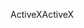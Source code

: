 <span data-ttu-id="5d4c0-101">ActiveX</span><span class="sxs-lookup"><span data-stu-id="5d4c0-101">ActiveX</span></span>
